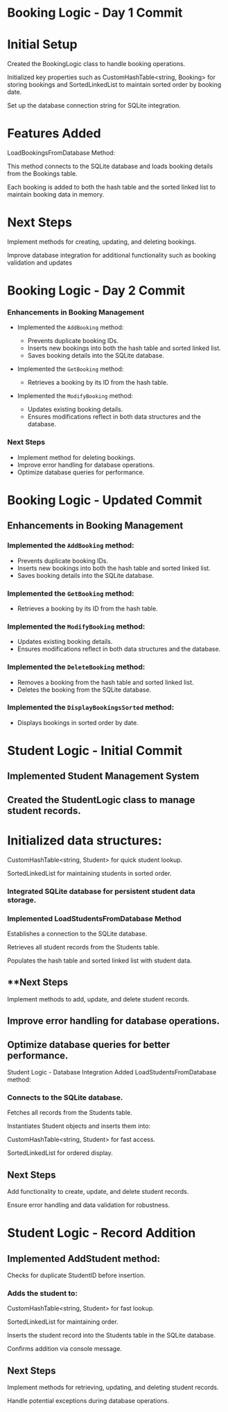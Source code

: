 # Booking Logic - Day 1 Commit

# Initial Setup
Created the BookingLogic class to handle booking operations.

Initialized key properties such as CustomHashTable<string, Booking> for storing bookings and SortedLinkedList<Booking> to maintain sorted order by booking date.

Set up the database connection string for SQLite integration.

# Features Added
LoadBookingsFromDatabase Method:

This method connects to the SQLite database and loads booking details from the Bookings table.

Each booking is added to both the hash table and the sorted linked list to maintain booking data in memory.

# Next Steps
Implement methods for creating, updating, and deleting bookings.

Improve database integration for additional functionality such as booking validation and updates

# Booking Logic - Day 2 Commit

### **Enhancements in Booking Management**
- Implemented the `AddBooking` method:
  - Prevents duplicate booking IDs.
  - Inserts new bookings into both the hash table and sorted linked list.
  - Saves booking details into the SQLite database.

- Implemented the `GetBooking` method:
  - Retrieves a booking by its ID from the hash table.

- Implemented the `ModifyBooking` method:
  - Updates existing booking details.
  - Ensures modifications reflect in both data structures and the database.

### **Next Steps**
- Implement method for deleting bookings.
- Improve error handling for database operations.
- Optimize database queries for performance.

# Booking Logic - Updated Commit  

## Enhancements in Booking Management  

### Implemented the `AddBooking` method:  
- Prevents duplicate booking IDs.  
- Inserts new bookings into both the hash table and sorted linked list.  
- Saves booking details into the SQLite database.  

### Implemented the `GetBooking` method:  
- Retrieves a booking by its ID from the hash table.  

### Implemented the `ModifyBooking` method:  
- Updates existing booking details.  
- Ensures modifications reflect in both data structures and the database.  

### Implemented the `DeleteBooking` method:  
- Removes a booking from the hash table and sorted linked list.  
- Deletes the booking from the SQLite database.  

### Implemented the `DisplayBookingsSorted` method:  
- Displays bookings in sorted order by date.  

# Student Logic - Initial Commit
## Implemented Student Management System
## Created the StudentLogic class to manage student records.

# Initialized data structures:

CustomHashTable<string, Student> for quick student lookup.

SortedLinkedList<Student> for maintaining students in sorted order.

### Integrated SQLite database for persistent student data storage.

### Implemented LoadStudentsFromDatabase Method
Establishes a connection to the SQLite database.

Retrieves all student records from the Students table.

Populates the hash table and sorted linked list with student data.

## **Next Steps
Implement methods to add, update, and delete student records.

## Improve error handling for database operations.

## Optimize database queries for better performance.

Student Logic - Database Integration
Added LoadStudentsFromDatabase method:

### Connects to the SQLite database.

Fetches all records from the Students table.

Instantiates Student objects and inserts them into:

CustomHashTable<string, Student> for fast access.

SortedLinkedList<Student> for ordered display.

## Next Steps
Add functionality to create, update, and delete student records.

Ensure error handling and data validation for robustness.

# Student Logic - Record Addition
## Implemented AddStudent method:

Checks for duplicate StudentID before insertion.

### Adds the student to:

CustomHashTable<string, Student> for fast lookup.

SortedLinkedList<Student> for maintaining order.

Inserts the student record into the Students table in the SQLite database.

Confirms addition via console message.

## Next Steps
Implement methods for retrieving, updating, and deleting student records.

Handle potential exceptions during database operations.

